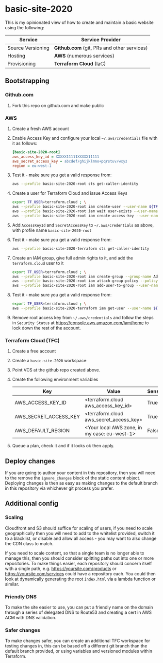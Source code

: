# basic-site-2020

This is my opinionated view of how to create and maintain a basic website using the following:

Service | Service Provider
---|---
Source Versioning | **Github.com** (git, PRs and other services)
Hosting | **AWS** (numerous services)
Provisioning | **Terraform Cloud** (IaC)

## Bootstrapping

### Github.com

1. Fork this repo on github.com and make public

### AWS

1. Create a fresh AWS account
1. Enable Access Key and configure your local `~/.aws/credentials` file with it as follows:

    ```ini
    [basic-site-2020-root]
    aws_access_key_id = XXXXX11111XXXXX11111
    aws_secret_access_key = abcdef/ghijklmno+pqrstuv/wxyz
    region = eu-west-1
    ```

1. Test it - make sure you get a valid response from:

    ```bash
    aws --profile basic-site-2020-root sts get-caller-identity
    ```

1. Create a user for Terraform Cloud and issue Access Keys

    ```bash
    export TF_USER=terraform.cloud ; \
    aws --profile basic-site-2020-root iam create-user --user-name ${TF_USER} && \
    aws --profile basic-site-2020-root iam wait user-exists --user-name ${TF_USER} && \
    aws --profile basic-site-2020-root iam create-access-key --user-name ${TF_USER}
    ```

1. Add `AccessKeyId` and `SecretAccessKey` to `~/.aws/credentials` as above, with profile name `basic-site-2020-root`
1. Test it - make sure you get a valid response from:

    ```bash
    aws --profile basic-site-2020-terraform sts get-caller-identity
    ```

1. Create an IAM group, give full admin rights to it, and add the `terraform.cloud` user to it

    ```bash
    export TF_USER=terraform.cloud ; \
    aws --profile basic-site-2020-root iam create-group --group-name Admins && \
    aws --profile basic-site-2020-root iam attach-group-policy --policy-arn arn:aws:iam::aws:policy/AdministratorAccess --group-name Admins && \
    aws --profile basic-site-2020-root iam add-user-to-group --user-name ${TF_USER} --group-name Admins
    ```

1. Test it - make sure you get a valid response from:

    ```bash
    export TF_USER=terraform.cloud ; \
    aws --profile basic-site-2020-terraform iam get-user --user-name ${TF_USER}
    ```

1. Remove root access key from `~/.aws/credentials` and follow the steps in `Security Status` at
https://console.aws.amazon.com/iam/home to lock down the rest of the account.

### Terraform Cloud (TFC)

1. Create a free account
1. Create a `basic-site-2020` workspace
1. Point VCS at the github repo created above.
1. Create the following environment variables

    Key | Value | Sensitive
    ---|---|---
    AWS_ACCESS_KEY_ID | <terraform.cloud aws_access_key_id> | True
    AWS_SECRET_ACCESS_KEY | <terraform.cloud aws_secret_access_key> | True
    AWS_DEFAULT_REGION | <Your local AWS zone, in my case: eu-west-1> | False

1. Queue a plan, check it and if it looks ok then apply.

## Deploy changes

If you are going to author your content in this repository, then you will need to the remove the `ignore_changes` block
of the static content object.
Deploying changes is then as easy as making changes to the default branch in this
repository via whichever git process you prefer.

## Additional config

### Scaling

Cloudfront and S3 should suffice for scaling of users, if you need to scale geographically then you will need to add to
the whitelist provided, switch it to a blacklist, or disable and allow all access - you may want to also change the CDN
class to match.

If you need to scale content, so that a single team is no longer able to manage this, then you should consider splitting
paths out into one or more repositories.
To make things easier, each repository should concern itself with a single path, e.g. <https://yoursite.com/products> or
<https://yoursite.com/services> could have a repository each.
You could then look at dynamically generating the root `index.html` via a lambda function or similar.

### Friendly DNS

To make the site easier to use, you can put a friendly name on the domain through a series of delegated DNS to Route53
and creating a cert in AWS ACM with DNS validation.

### Safer changes

To make changes safer, you can create an additional TFC workspace for testing changes in, this can be based off a
different git branch than the default branch provided, or using variables and versioned modules within Terraform.
